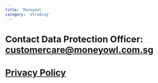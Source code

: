 ```yaml
---
title: 'Moneyowl'
category: 'etrading'
---
```


# Contact Data Protection Officer: customercare@moneyowl.com.sg

# [Privacy Policy](https://www.moneyowl.com.sg/terms-and-conditions-privacy-policy/)
